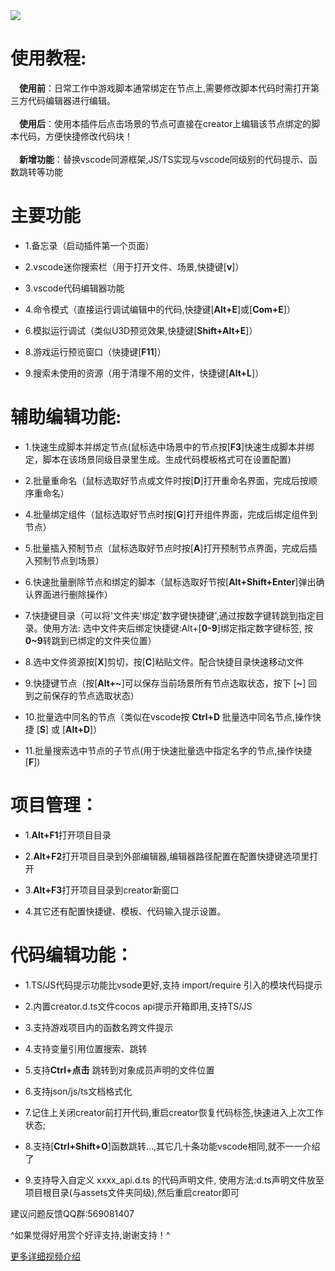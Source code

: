<img src="https://timgsa.baidu.com/timg?image&quality=80&size=b9999_10000&sec=1603810272135&di=664bcb72c7f49fa14a0861d9cd0a3165&imgtype=0&src=http://img.php.cn/upload/article/000/000/041/5e3d20f3c6760739.jpg">

# 使用教程:
  **使用前**：日常工作中游戏脚本通常绑定在节点上,需要修改脚本代码时需打开第三方代码编辑器进行编辑。</font><br><br>
  **使用后**：使用本插件后点击场景的节点可直接在creator上编辑该节点绑定的脚本代码，方便快捷修改代码块！</font><br><br>
  **新增功能**：替换vscode同源框架,JS/TS实现与vscode同级别的代码提示、函数跳转等功能</font><br>

# 主要功能
- 1.备忘录（启动插件第一个页面）

- 2.vscode迷你搜索栏（用于打开文件、场景,快捷键[**v**]）

- 3.vscode代码编辑器功能

- 4.命令模式（直接运行调试编辑中的代码,快捷键[**Alt+E**]或[**Com+E**]）

- 6.模拟运行调试（类似U3D预览效果,快捷键[**Shift+Alt+E**]）

- 8.游戏运行预览窗口（快捷键[**F11**]）

- 9.搜索未使用的资源（用于清理不用的文件，快捷键[**Alt+L**]）


# 辅助编辑功能:
- 1.快速生成脚本并绑定节点(鼠标选中场景中的节点按[**F3**]快速生成脚本并绑定，脚本在该场景同级目录里生成。生成代码模板格式可在设置配置)

- 2.批量重命名（鼠标选取好节点或文件时按[**D**]打开重命名界面，完成后按顺序重命名）

- 4.批量绑定组件（鼠标选取好节点时按[**G**]打开组件界面，完成后绑定组件到节点）

- 5.批量插入预制节点（鼠标选取好节点时按[**A**]打开预制节点界面，完成后插入预制节点到场景）

- 6.快速批量删除节点和绑定的脚本（鼠标选取好节按[**Alt+Shift+Enter**]弹出确认界面进行删除操作）

- 7.快捷键目录（可以将'文件夹'绑定'数字键快捷键',通过按数字键转跳到指定目录。使用方法:
选中文件夹后绑定快捷键:Alt+[**0-9**]绑定指定数字键标签, 按**0~9**转跳到已绑定的文件夹位置）

- 8.选中文件资源按[**X**]剪切，按[**C**]粘贴文件。配合快捷目录快速移动文件

- 9.快捷键节点（按[**Alt+\~**]可以保存当前场景所有节点选取状态，按下 [**\~**] 回到之前保存的节点选取状态）

- 10.批量选中同名的节点（类似在vscode按 **Ctrl+D** 批量选中同名节点,操作快捷 [**S**] 或 [**Alt+D**]）

- 11.批量搜索选中节点的子节点(用于快速批量选中指定名字的节点,操作快捷[**F**])


# 项目管理：
- 1.**Alt+F1**打开项目目录

- 2.**Alt+F2**打开项目目录到外部编辑器,编辑器路径配置在配置快捷键选项里打开

- 3.**Alt+F3**打开项目目录到creator新窗口

- 4.其它还有配置快捷键、模板、代码输入提示设置。


# 代码编辑功能：

- 1.TS/JS代码提示功能比vsode更好,支持 import/require 引入的模块代码提示

- 2.内置creator.d.ts文件cocos api提示开箱即用,支持TS/JS

- 3.支持游戏项目内的函数名跨文件提示

- 4.支持变量引用位置搜索、跳转

- 5.支持**Ctrl+点击** 跳转到对象成员声明的文件位置

- 6.支持json/js/ts文档格式化

- 7.记住上关闭creator前打开代码,重启creator恢复代码标签,快速进入上次工作状态;

- 8.支持[**Ctrl+Shift+O**]函数跳转...,其它几十条功能vscode相同,就不一一介绍了

- 9.支持导入自定义 xxxx_api.d.ts 的代码声明文件,
 使用方法:d.ts声明文件放至项目根目录(与assets文件夹同级),然后重启creator即可

建议问题反馈QQ群:569081407

^如果觉得好用赏个好评支持,谢谢支持！^

[更多详细视频介绍](https://forum.cocos.org/t/topic/92184)